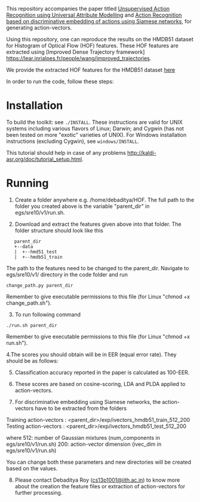 This repository accompanies the paper titled [Unsupervised Action Recognition using Universal Attribute Modelling](https://www.researchgate.net/publication/329665918_Unsupervised_Universal_Attribute_Modelling_for_Action_Recognition?_sg=zOUAMlSi15QRc2isDfPBzxOdkDzoRLxcKgCZCh_ULGVUdVcdQ_Xdu1rjnWjnddOfxSqfto8lTkr40LFxWmewJ0hHeFOvkItp97YLIjdD.2X3qealrl1T2ucwDGXQjPt9Irs7GOZIU_fi7z7S7mIiGnz1HksmNDe82sHVXwWpyAzZXVTF_bt87EOPab5AQoQ) and [Action Recognition based on discriminative embedding of actions using Siamese networks](https://www.researchgate.net/publication/327995636_Action_Recognition_Based_on_Discriminative_Embedding_of_Actions_Using_Siamese_Networks?_sg=zOUAMlSi15QRc2isDfPBzxOdkDzoRLxcKgCZCh_ULGVUdVcdQ_Xdu1rjnWjnddOfxSqfto8lTkr40LFxWmewJ0hHeFOvkItp97YLIjdD.2X3qealrl1T2ucwDGXQjPt9Irs7GOZIU_fi7z7S7mIiGnz1HksmNDe82sHVXwWpyAzZXVTF_bt87EOPab5AQoQ), for generating action-vectors.

Using this repository, one can reproduce the results on the HMDB51 dataset for Histogram of Optical Flow (HOF) features. These HOF features are extracted using [Improved Dense Trajectory framework] https://lear.inrialpes.fr/people/wang/improved_trajectories.

We provide the extracted HOF features for the HMDB51 dataset [here](https://drive.google.com/drive/folders/1kpHoZQvDgfUItu-pqbS8SrZQyg0yimaf?usp=sharing)

In order to run the code, follow these steps:

Installation
================================

To build the toolkit: see `./INSTALL`.  These instructions are valid for UNIX
systems including various flavors of Linux; Darwin; and Cygwin (has not been
tested on more "exotic" varieties of UNIX).  For Windows installation
instructions (excluding Cygwin), see `windows/INSTALL`.

This tutorial should help in case of any problems http://kaldi-asr.org/doc/tutorial_setup.html.

Running
================================

1. Create a folder anywhere e.g. /home/debaditya/HOF. 
The full path to the folder you created above is the variable "parent_dir" in egs/sre10/v1/run.sh. 

2. Download and extract the features given above into that folder. The folder structure should look like this
```
   parent_dir
   +--data
   |  +--hmd51_test
   |  +--hmdb51_train
```

The path to the features need to be changed to the parent_dir. Navigate to egs/sre10/v1/ directory in the code folder and run
```
change_path.py parent_dir
```
Remember to give executable permissions to this file (for Linux "chmod +x change_path.sh").

3. To run following command
```
./run.sh parent_dir
```
Remember to give executable permissions to this file (for Linux "chmod +x run.sh").

4.The scores you should obtain will be in EER (equal error rate). They should be as follows:

5. Classification accuracy reported in the paper is calculated as 100-EER. 

6. These scores are based on cosine-scoring, LDA and PLDA applied to action-vectors.

7. For discriminative embedding using Siamese networks, the action-vectors have to be extracted from the folders 

Training action-vectors : <parent_dir>/exp/ivectors_hmdb51_train_512_200     
Testing action-vectors : <parent_dir>/exp/ivectors_hmdb51_test_512_200

where 
512: number of Gaussian mixtures (num_components in egs/sre10/v1/run.sh)
200: action-vector dimension (ivec_dim in egs/sre10/v1/run.sh)

You can change both these parameters and new directories will be created based on the values.

8. Please contact Debaditya Roy (cs13p1001@iith.ac.in) to know more about the creation the feature files or extraction of action-vectors for further processing.

